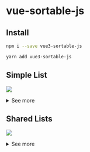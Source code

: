 # vue-sortable-js

## Install
```bash
npm i --save vue3-sortable-js

yarn add vue3-sortable-js
```

## Simple List
![](https://media2.giphy.com/media/fU6Q5PSbLZysLlaP2b/giphy.gif)

<details>
  <summary>See more</summary>
  
  ```vue
  <VueSortableJs v-model:list="demoList" :options="sortableOptions">
    <template #item="{ element, index }">
      <div class="list-item">{{ element }} {{ index }}</div>
    </template>
  </VueSortableJs>

  <script>
  export default {
    components: {
      VueSortableJs,
    },
    setup() {
      const demoList = ref(["Vue", "Sortable", "Plugin"]);

      const sortableOptions = ref({
        animation: 150,
      });

      return { demoList, sortableOptions };
    },
  };
  </script>
  ```
</details>

## Shared Lists
![](https://media4.giphy.com/media/Fb4EtdvaqgpR98caym/giphy.gif)

<details>
  <summary>See more</summary>
  
  ```vue
  <VueSortableJs v-model:list="demoList" :options="sortableOptions">
    <template #item="{ element, index }">
      <div class="list-item">{{ element }} {{ index }}</div>
    </template>
  </VueSortableJs>

  <VueSortableJs v-model:list="demoList" :options="sortableOptions">
    <template #item="{ element, index }">
      <div class="list-item-extra">{{ element }} {{ index }}</div>
    </template>
  </VueSortableJs>

  <script>
  export default {
    components: {
      VueSortableJs,
    },
    setup() {
      const demoList = ref(["Vue", "Sortable", "Plugin"]);

      const sortableOptions = ref({
        group: 'shared',
        animation: 150,
      });

      return { demoList, sortableOptions };
    },
  };
  </script>
  ```
</details>
